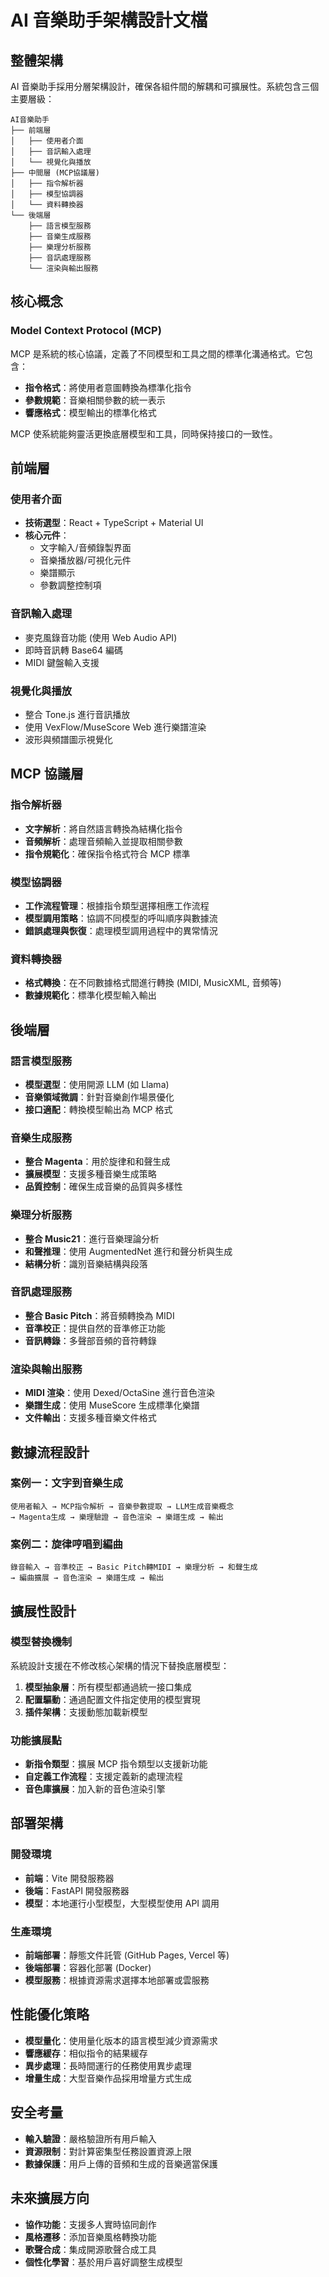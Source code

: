 # AI 音樂助手架構設計文檔

## 整體架構

AI 音樂助手採用分層架構設計，確保各組件間的解耦和可擴展性。系統包含三個主要層級：

```
AI音樂助手
├── 前端層
│   ├── 使用者介面
│   ├── 音訊輸入處理
│   └── 視覺化與播放
├── 中間層 (MCP協議層)
│   ├── 指令解析器
│   ├── 模型協調器
│   └── 資料轉換器
└── 後端層
    ├── 語言模型服務
    ├── 音樂生成服務
    ├── 樂理分析服務
    ├── 音訊處理服務
    └── 渲染與輸出服務
```

## 核心概念

### Model Context Protocol (MCP)

MCP 是系統的核心協議，定義了不同模型和工具之間的標準化溝通格式。它包含：

- **指令格式**：將使用者意圖轉換為標準化指令
- **參數規範**：音樂相關參數的統一表示
- **響應格式**：模型輸出的標準化格式

MCP 使系統能夠靈活更換底層模型和工具，同時保持接口的一致性。

## 前端層

### 使用者介面

- **技術選型**：React + TypeScript + Material UI
- **核心元件**：
  - 文字輸入/音頻錄製界面
  - 音樂播放器/可視化元件
  - 樂譜顯示
  - 參數調整控制項

### 音訊輸入處理

- 麥克風錄音功能 (使用 Web Audio API)
- 即時音訊轉 Base64 編碼
- MIDI 鍵盤輸入支援

### 視覺化與播放

- 整合 Tone.js 進行音訊播放
- 使用 VexFlow/MuseScore Web 進行樂譜渲染
- 波形與頻譜圖示視覺化

## MCP 協議層

### 指令解析器

- **文字解析**：將自然語言轉換為結構化指令
- **音頻解析**：處理音頻輸入並提取相關參數
- **指令規範化**：確保指令格式符合 MCP 標準

### 模型協調器

- **工作流程管理**：根據指令類型選擇相應工作流程
- **模型調用策略**：協調不同模型的呼叫順序與數據流
- **錯誤處理與恢復**：處理模型調用過程中的異常情況

### 資料轉換器

- **格式轉換**：在不同數據格式間進行轉換 (MIDI, MusicXML, 音頻等)
- **數據規範化**：標準化模型輸入輸出

## 後端層

### 語言模型服務

- **模型選型**：使用開源 LLM (如 Llama)
- **音樂領域微調**：針對音樂創作場景優化
- **接口適配**：轉換模型輸出為 MCP 格式

### 音樂生成服務

- **整合 Magenta**：用於旋律和和聲生成
- **擴展模型**：支援多種音樂生成策略
- **品質控制**：確保生成音樂的品質與多樣性

### 樂理分析服務

- **整合 Music21**：進行音樂理論分析
- **和聲推理**：使用 AugmentedNet 進行和聲分析與生成
- **結構分析**：識別音樂結構與段落

### 音訊處理服務

- **整合 Basic Pitch**：將音頻轉換為 MIDI
- **音準校正**：提供自然的音準修正功能
- **音訊轉錄**：多聲部音頻的音符轉錄

### 渲染與輸出服務

- **MIDI 渲染**：使用 Dexed/OctaSine 進行音色渲染
- **樂譜生成**：使用 MuseScore 生成標準化樂譜
- **文件輸出**：支援多種音樂文件格式

## 數據流程設計

### 案例一：文字到音樂生成

```
使用者輸入 → MCP指令解析 → 音樂參數提取 → LLM生成音樂概念
→ Magenta生成 → 樂理驗證 → 音色渲染 → 樂譜生成 → 輸出
```

### 案例二：旋律哼唱到編曲

```
錄音輸入 → 音準校正 → Basic Pitch轉MIDI → 樂理分析 → 和聲生成
→ 編曲擴展 → 音色渲染 → 樂譜生成 → 輸出
```

## 擴展性設計

### 模型替換機制

系統設計支援在不修改核心架構的情況下替換底層模型：

1. **模型抽象層**：所有模型都通過統一接口集成
2. **配置驅動**：通過配置文件指定使用的模型實現
3. **插件架構**：支援動態加載新模型

### 功能擴展點

- **新指令類型**：擴展 MCP 指令類型以支援新功能
- **自定義工作流程**：支援定義新的處理流程
- **音色庫擴展**：加入新的音色渲染引擎

## 部署架構

### 開發環境

- **前端**：Vite 開發服務器
- **後端**：FastAPI 開發服務器
- **模型**：本地運行小型模型，大型模型使用 API 調用

### 生產環境

- **前端部署**：靜態文件託管 (GitHub Pages, Vercel 等)
- **後端部署**：容器化部署 (Docker)
- **模型服務**：根據資源需求選擇本地部署或雲服務

## 性能優化策略

- **模型量化**：使用量化版本的語言模型減少資源需求
- **響應緩存**：相似指令的結果緩存
- **異步處理**：長時間運行的任務使用異步處理
- **增量生成**：大型音樂作品採用增量方式生成

## 安全考量

- **輸入驗證**：嚴格驗證所有用戶輸入
- **資源限制**：對計算密集型任務設置資源上限
- **數據保護**：用戶上傳的音頻和生成的音樂適當保護

## 未來擴展方向

- **協作功能**：支援多人實時協同創作
- **風格遷移**：添加音樂風格轉換功能
- **歌聲合成**：集成開源歌聲合成工具
- **個性化學習**：基於用戶喜好調整生成模型 